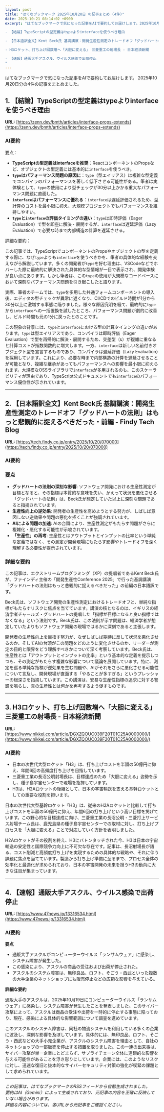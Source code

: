 ```yaml
---
layout: post
title: "はてなブックマーク 2025年10月20日 の記事まとめ (4件)"
date: 2025-10-21 08:14:02 +0900
excerpt: "はてなブックマークで気になった記事をAIで要約してお届けします。2025年10月20日分の4件の記事をまとめました。

- 【結論】TypeScriptの型定義はtypeよりinterfaceを使うべき理由

- 【日本語訳全文】Kent Beck氏 基調講演：開発生産性測定のトレードオフ「グッドハートの法則」はもっと悲観的に捉えるべきだった・前編 - Findy Tech Blog

- H3ロケット、打ち上げ回数増へ「大胆に変える」　三菱重工の射場長 - 日本経済新聞

- 【速報】通販大手アスクル、ウイルス感染で出荷停止
"
---
```


はてなブックマークで気になった記事をAIで要約してお届けします。
2025年10月20日分の4件の記事をまとめました。

## 1. 【結論】TypeScriptの型定義はtypeよりinterfaceを使うべき理由

**URL:** [https://zenn.dev/bmth/articles/interface-props-extends](https://zenn.dev/bmth/articles/interface-props-extends)

### AI要約

要点：

*   **TypeScriptの型定義はinterfaceを推奨**：ReactコンポーネントのPropsなど、オブジェクトの型定義には基本的に`interface`を使うべき。
*   **`type`はパフォーマンス問題の原因に**：`type`（型エイリアス）は複雑な型定義でコンパイラのパフォーマンスを著しく低下させる可能性がある。筆者は実体験として、`type`の使用により型チェックが30分以上かかる重大なパフォーマンス問題に直面した。
*   **`interface`はパフォーマンスに優れる**：`interface`は遅延評価されるため、型計算のコストを最小限に抑え、大規模プロジェクトでもパフォーマンスを維持しやすい。
*   **`type`と`interface`の評価タイミングの違い**：`type`は即時評価（Eager Evaluation）で型を即座に解決・展開するが、`interface`は遅延評価（Lazy Evaluation）で必要な時まで内部構造の計算を遅延させる。

詳細な要約：

この記事では、TypeScriptでコンポーネントのPropsやオブジェクトの型を定義する際に、なぜ`type`よりも`interface`を使うべきかを、筆者の具体的な経験を交えながら解説しています。多くの開発者が`type`を好む理由は、VSCodeなどでホバーした際に最終的に解決された具体的な型情報が一目で表示され、開発体験が良い点にあります。しかし筆者は、この`type`の使用が大規模なコードベースにおいて深刻なパフォーマンス問題を引き起こしたと語ります。

実際、筆者のチームでは、`type`を多用した共通フォームコンポーネントの導入後、エディタの型チェックが異常に遅くなり、CI/CDでのビルド時間が1分から30分以上に激増する事態に陥りました。様々な原因究明を経て、最終的に`type`から`interface`への一括置換を試したところ、パフォーマンス問題が劇的に改善し、ビルド時間も元の1分に戻ったとのことです。

この現象の背景には、`type`と`interface`における型の計算タイミングの違いがあります。`type`は型エイリアスであり、コンパイラは即時評価（Eager Evaluation）で型を再帰的に解決・展開するため、交差型（`&`）が複雑に重なると計算コストが指数関数的に増大します。一方、`interface`は新しい名前付きオブジェクト型を宣言するものであり、コンパイラは遅延評価（Lazy Evaluation）を採用しています。これにより、必要な時まで内部構造の計算を遅延させることが可能となり、複雑な継承があってもパフォーマンスへの影響を最小限に抑えられます。大規模なOSSライブラリで`interface`が多用されるのも、このスケーラビリティが理由であり、TypeScript公式ドキュメントでも`interface`のパフォーマンス優位性が示されています。

---

## 2. 【日本語訳全文】Kent Beck氏 基調講演：開発生産性測定のトレードオフ「グッドハートの法則」はもっと悲観的に捉えるべきだった・前編 - Findy Tech Blog

**URL:** [https://tech.findy.co.jp/entry/2025/10/20/070000](https://tech.findy.co.jp/entry/2025/10/20/070000)

### AI要約

### 要点

*   **グッドハートの法則の深刻な影響**: ソフトウェア開発における生産性測定が目標となると、その指標は本質的な意味を失い、かえって状況を悪化させる「グッドハートの法則」は、Beck氏が想定していた以上に深刻な問題であると指摘されています。
*   **生産性向上の逆効果**: 開発者の生産性を高めようとする努力が、しばしば意図しない逆効果や問題の悪化を招くことが強調されています。
*   **AIによる問題の加速**: AIの台頭により、生産性測定がもたらす問題がさらに複雑化・悪化する可能性が示唆されています。
*   **「生産性」の再考**: 生産性とはアウトプットとインプットの比率という単純な定義ではなく、その測定が開発現場にもたらす影響やトレードオフを深く理解する必要性が提示されています。

### 詳細な要約

この記事は、エクストリームプログラミング（XP）の提唱者であるKent Beck氏が、ファインディ主催の「開発生産性Conference 2025」で行った基調講演「グッドハートの法則はもっと悲観的に捉えるべきだった」の前編の日本語訳です。

Beck氏は、ソフトウェア開発の生産性測定におけるトレードオフと、単純な指標がもたらすリスクに焦点を当てています。講演の核となるのは、イギリスの経済学者チャールズ・グッドハートの提唱した「指標が目標になると良い指標ではなくなる」という法則です。Beck氏は、この法則が示す問題は、経済学者が想定していたよりもソフトウェア開発の現場ではるかに深刻であると主張します。

開発者の生産性向上を目指す努力が、なぜしばしば期待に反して状況を悪化させるのか、そしてAIの台頭がこの問題をどのように変化させるのか、リーダーが測定の目的と限界をどう理解すべきかについて深く考察しています。Beck氏は、生産性とは「アウトプットとインプットの比率」という基本的な定義を提示しつつも、その測定がもたらす複雑な影響について議論を展開しています。特に、測定を巡る単純な指標が逆効果を生む問題や、AIがそれをさらに悪化させる可能性について言及し、開発現場が直面する「やることが多すぎる」というプレッシャーの根深さを指摘しています。この講演は、安易な生産性指標の追求に対する警鐘を鳴らし、真の生産性とは何かを再考するよう促すものです。

---

## 3. H3ロケット、打ち上げ回数増へ「大胆に変える」　三菱重工の射場長 - 日本経済新聞

**URL:** [https://www.nikkei.com/article/DGXZQOUC039F20T01C25A0000000/](https://www.nikkei.com/article/DGXZQOUC039F20T01C25A0000000/)

### AI要約

*   日本の次世代大型ロケット「H3」は、打ち上げコストを半額の50億円に抑え、年間6回の高頻度打ち上げを目指しています。
*   三菱重工業の長沼公明射場長は、目標達成のため「大胆に変える」姿勢を示し、種子島宇宙センターで現場を指揮しています。
*   H3は、H2Aロケットの後継として、日本の宇宙輸送を支える基幹ロケットとしての重要な役割を担います。

日本の次世代大型基幹ロケット「H3」は、従来のH2Aロケットと比較して打ち上げコストを半額の50億円に抑え、年間6回の打ち上げという高い目標を掲げています。この野心的な目標達成に向け、三菱重工業の長沼公明・三菱打上サービス射場チーム長は、鹿児島県の種子島宇宙センターでの取材に対し、打ち上げプロセスを「大胆に変える」ことで対応していく方針を表明しました。

H2Aロケットがその役割を終え、H3にバトンタッチされた今、H3は日本の宇宙輸送の安定性と国際競争力向上に不可欠な存在です。記事は、長沼射場長が語る、コスト削減と高頻度打ち上げを実現するための具体的な戦略や、それに伴う課題に焦点を当てています。製造から打ち上げ準備に至るまで、プロセス全体の効率化と最適化が求められており、日本の宇宙開発の未来を担うH3の動向に大きな注目が集まっています。

---

## 4. 【速報】通販大手アスクル、ウイルス感染で出荷停止

**URL:** [https://www.47news.jp/13316534.html](https://www.47news.jp/13316534.html)

### AI要約

**要点**

*   通販大手アスクルがコンピューターウイルス「ランサムウェア」に感染し、システム障害が発生した。
*   この感染により、アスクルの商品の受注および出荷が停止された。
*   アスクルのシステム障害は、無印良品、ロフト、そごう・西武といった複数の大手企業のネットショップにも販売停止などの広範な影響を与えている。

**詳細な要約**

通販大手のアスクルは、2025年10月19日にコンピューターウイルス「ランサムウェア」に感染し、システム障害が発生したことを発表しました。このサイバー攻撃によって、アスクルは商品の受注や出荷を一時的に停止する事態に陥っており、現在、感染による具体的な影響範囲について調査を進めています。

このアスクルのシステム障害は、同社の物流システムを利用している多くの企業に波及し、深刻な影響を及ぼしています。具体的には、無印良品、ロフト、そごう・西武などの大手小売企業が、アスクルのシステム障害を理由として、自社のネットショップの一部販売を停止する措置を取りました。この一連の出来事は、サイバー攻撃が単一企業にとどまらず、サプライチェーン全体に連鎖的な影響を与える可能性があることを浮き彫りにしています。企業には、このようなリスクに対し、迅速な復旧と抜本的なサイバーセキュリティ対策の強化が喫緊の課題として求められています。

---

*この記事は、はてなブックマークのRSSフィードから自動生成されました。*  
*要約はAI（Gemini）によって生成されており、元記事の内容を正確に反映していない場合があります。*  
*詳細な内容については、各URLから元記事をご確認ください。*
